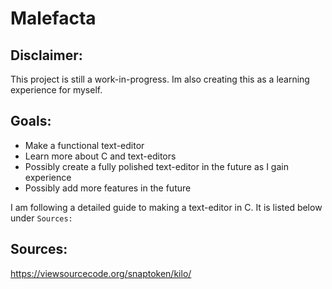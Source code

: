 # Malefacta

## Disclaimer:
  This project is still a work-in-progress.
  Im also creating this as a learning experience for myself.

## Goals:
  * Make a functional text-editor
  * Learn more about C and text-editors
  * Possibly create a fully polished text-editor in the future as I gain experience
  * Possibly add more features in the future


I am following a detailed guide to making a text-editor in C. It is listed below under `Sources:`

## Sources:
  https://viewsourcecode.org/snaptoken/kilo/
